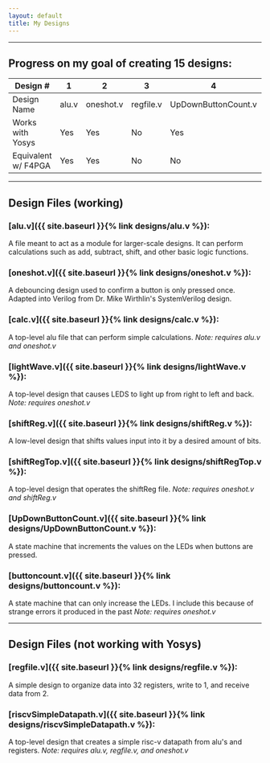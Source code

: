 ```yaml
---
layout: default
title: My Designs
---
```


------

## Progress on my goal of creating 15 designs: 

Design # | 1 | 2 | 3 | 4 | 5 | 6 | 7 | 8 | 9 | 10 | 11 | 12 | 13 | 14 | 15 
--- | --- | --- | --- | --- | --- | --- | --- | --- | --- | --- | --- | --- | --- | --- | ---
Design Name | alu.v  | oneshot.v  | regfile.v  | UpDownButtonCount.v  | lightshow.v  | calc.v  | shiftreg.v  | riscvSimpleDatapath.v  | buttoncount.v |  |  |  |  |  | 
Works with Yosys | Yes | Yes | No | Yes | Yes | Yes | Yes | No | Yes |  |  |  |  |  | 
Equivalent w/ F4PGA | Yes | Yes | No | No | No | Yes | No | No | Yes | | | | | | | 

------

## Design Files (working)
  
### [alu.v]({{ site.baseurl }}{% link designs/alu.v %}):
A file meant to act as a module for larger-scale designs. It can perform calculations such as add, subtract, shift, and other basic logic functions.


###  [oneshot.v]({{ site.baseurl }}{% link designs/oneshot.v %}):
A debouncing design used to confirm a button is only pressed once. Adapted into Verilog from Dr. Mike Wirthlin's SystemVerilog design.

### [calc.v]({{ site.baseurl }}{% link designs/calc.v %}):
A top-level alu file that can perform simple calculations. *Note: requires alu.v and oneshot.v*

### [lightWave.v]({{ site.baseurl }}{% link designs/lightWave.v %}):
A top-level design that causes LEDS to light up from right to left and back. *Note: requires oneshot.v*

### [shiftReg.v]({{ site.baseurl }}{% link designs/shiftReg.v %}):
A low-level design that shifts values input into it by a desired amount of bits.

### [shiftRegTop.v]({{ site.baseurl }}{% link designs/shiftRegTop.v %}):
A top-level design that operates the shiftReg file. *Note: requires oneshot.v and shiftReg.v*

### [UpDownButtonCount.v]({{ site.baseurl }}{% link designs/UpDownButtonCount.v %}):
A state machine that increments the values on the LEDs when buttons are pressed. 

### [buttoncount.v]({{ site.baseurl }}{% link designs/buttoncount.v %}):
A state machine that can only increase the LEDs. I include this because of strange errors it produced in the past *Note: requires oneshot.v*

-----

## Design Files (not working with Yosys)

### [regfile.v]({{ site.baseurl }}{% link designs/regfile.v %}):
A simple design to organize data into 32 registers, write to 1, and receive data from 2. 

### [riscvSimpleDatapath.v]({{ site.baseurl }}{% link designs/riscvSimpleDatapath.v %}):
A top-level design that creates a simple risc-v datapath from alu's and registers. *Note: requires alu.v, regfile.v, and oneshot.v*

